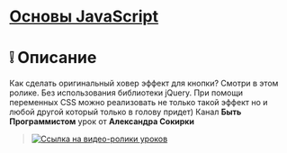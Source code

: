# [Основы JavaScript](https://m2in.github.io/hoverSokirka/index.html)
# :grey_exclamation: Описание
Как сделать оригинальный ховер эффект для кнопки? Смотри в этом ролике. 
Без использования библиотеки jQuery. 
При помощи переменных CSS можно реализовать не только такой эффект но и любой другой который только в голову придет)
Канал **Быть Программистом** урок от **Александра Сокирки**
> [![Ссылка на видео-ролики уроков](https://img.youtube.com/vi/C8Sh_OFtwZg/0.jpg)](https://www.youtube.com/watch?v=C8Sh_OFtwZg&t=0s)
